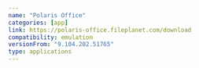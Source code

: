 ```yaml
---
name: "Polaris Office"
categories: [app]
link: https://polaris-office.fileplanet.com/download
compatibility: emulation
versionFrom: "9.104.202.51765"
type: applications
---
```


